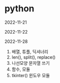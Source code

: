 # python

2022-11-21


2022-11-22

2022-11-28


1. 배열, 튜플, 딕셔너리
2. len(), split(), replace()
3. 나선모양 문자열 쓰기
4. 함수, 모듈
5. tkinter() 윈도우 모듈
